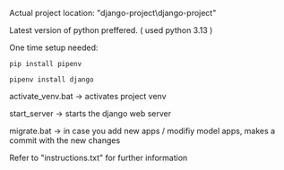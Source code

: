 

Actual project location: "django-project\django-project"

Latest version of python preffered. ( used python 3.13 )

One time setup needed:

	pip install pipenv
	
	pipenv install django


activate_venv.bat -> activates project venv

start_server -> starts the django web server

migrate.bat -> in case you add new apps / modifiy model apps, makes a commit with the new changes


Refer to "instructions.txt" for further information

